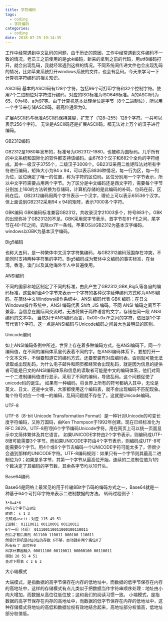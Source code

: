 ```yaml
---
title: 字符编码
tags:
  - coding
  - 字符编码
categories:
  - coding
date: 2018-07-25 19:14:35
---
```


工作中经常遇到中文乱码的问题，由于历史的原因，工作中经常遇到文件编码不一致的情况。老员工之前使用的是gbk编码，新来的拿到之前的代码，用utf8编码打开，就会出现乱码，我就经常遇到这样的情况。不同系统间传递文件也会出现乱码的情况，比如苹果系统打开windows系统的文件，也会有乱码。今天来学习一下计算机字符编码的相关知识。
<!-- more -->

ASCII码
基本的ASCII码有128个字符，包括96个可打印字符和32个控制字符。使用7个二进制位对字符进行编码，对应的ISO标准为ISO646标准。A的ASCII码为65，0为48，a为97等。由于计算机基本处理单位是字节（8个二进制位），所以用一个字节来存储ASCII码，最高位通常为0。

扩展ASCII码与标准ASCII码保持兼容，扩充了（128~255）128个字符。一共可以表示256个字符。
无论是ASCII码还是扩展ASCII码，都无法对上万个的汉子进行编码。

GB2312编码

GB2312是1980年发布的，标准号为GB2312-1980，也被称为国标码。几乎所有的中文系统和国际化的软件都支持该编码。由6763个汉子和682个全角的字符组成。其中一级汉子3755个，二级汉子3008个。GB2312采用二维矩阵法对所有字符进行编码，矩阵大小为94 x 94，可以表示8836种情况，每一行为区，每一列为位，区位确定了唯一的位置，称为字符的区位码。区位分别用一个字节表示，所以中文字符需要占用两个字节。为了区分是中文编码还是西文字符，需要每个字节分别加上160的方法转换为存储码，计算机存储的是此编码的补码，位码在前，区码在后。
GB2312编码用两个字节表示一个汉字，理论上可以表示65536个汉字。
但上面说到GB2312采用94 x 94的矩阵，表示7000多个字符。

GBK编码
GBK编码标准兼容GB2312，共收录汉字21003多个，符号883个。GBK的出现弥补了GB2312的不足。GBK采用双字节表示，首字节在81-FE之间，尾字节在40-FE之间，去除xx7F一条线。苹果OS以GB2312为基本汉字编码，windows以GBK为基本汉字编码。

Big5编码

也称大五码，是一种繁体中文汉字字符集编码，与GB2312编码范围存在冲突，不能同时支持两种字符集的字符。Big5编码成为繁体中文编码的事实标准，在台湾，香港，澳门以及其他海外华人中普遍使用。

ANSI编码

不同的国家和地区制定了不同的标准，由此产生了GB2312,GBK,Big5,等各自的编码标准，这些用1至4个字节来表示一个字符的各种汉字延伸编码方式称为ANSI编码，在简体中文Windows操作系统中，ANSI 编码代表 GBK 编码；在日文Windows操作系统中，ANSI 编码代表 Shift_JIS 编码。不同 ANSI 编码之间互不兼容，当信息在国际间交流时，无法将属于两种语言的文字，存储在同一段 ANSI 编码的文本中。 当然对于ANSI编码而言，0x00~0x7F之间的字符，依旧是1个字节代表1个字符。这一点是ANSI编码与Unicode编码之间最大也最明显的区别。

Unicode编码

如上ANSI编码条例中所述，世界上存在着多种编码方式，在ANSi编码下，同一个编码值，在不同的编码体系里代表着不同的字。在ANSI编码体系下，要想打开一个文本文件，不但要知道它的编码方式，还要安装有对应编码表，否则就可能无法读取或出现乱码。为什么电子邮件和网页都经常会出现乱码，就是因为信息的提供者可能是日文的ANSI编码体系和信息的读取者可能是中文的编码体系，他们对同一个二进制编码值进行显示，采用了不同的编码，导致乱码。这个问题促使了unicode码的诞生。
如果有一种编码，将世界上所有的符号都纳入其中，无论是英文、日文、还是中文等，大家都使用这个编码表，就不会出现编码不匹配现象。每个符号对应一个唯一的编码，乱码问题就不存在了。这就是Unicode编码。

UTF-8

UTF-8（8-bit Unicode Transformation Format）是一种针对Unicode的可变长度字符编码，又称万国码，由Ken Thompson于1992年创建。现在已经标准化为RFC 3629。UTF-8用1到6个字节编码Unicode字符。用在网页上可以统一页面显示中文简体繁体及其它语言。
如果UNICODE字符由2个字节表示，则编码成UTF-8很可能需要3个字节。而如果UNICODE字符由4个字节表示，则编码成UTF-8可能需要6个字节。用4个或6个字节去编码一个UNICODE字符可能太多了，但很少会遇到那样的UNICODE字符。UTF-8编码规则：如果只有一个字节则其最高二进制位为0；如果是多字节，其第一个字节从最高位开始，连续的二进制位值为1的个数决定了其编码的字节数，其余各字节均以10开头。

Base64编码

Base64是网络上最常见的用于传输8Bit字节码的编码方式之一，Base64就是一种基于64个可打印字符来表示二进制数据的方法。
转码过程例子：

```
3*8=4*6
内存1个字节占8位
转前： s 1 3
先转成ascii：对应 115 49 51
2进制： 01110011 00110001 00110011
6个一组（4组） 011100110011000100110011
然后才有后面的 011100 110011 000100 110011
然后计算机是8位8位的存数 6不够，自动就补两个高位0了
所有有了 高位补0
科学计算器输入 00011100 00110011 00000100 00110011
得到 28 51 4 51
查对下照表 c z E z
```
大小端模式

大端模式，是指数据的高字节保存在内存的低地址中，而数据的低字节保存在内存的高地址中，这样的存储模式有点儿类似于把数据当作字符串顺序处理：地址由小向大增加，而数据从高位往低位放；这和我们的阅读习惯一致。
小端模式，是指数据的高字节保存在内存的高地址中，而数据的低字节保存在内存的低地址中，这种存储模式将地址的高低和数据位权有效地结合起来，高地址部分权值高，低地址部分权值低。